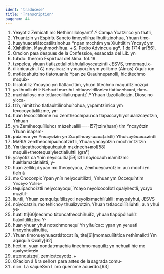 ```yaml
---
ident: 'traducese'
title: 'Transcription'
pagenum: 44
---
```

1. Yeayotiz Zemícatl mo Nethimalloloyantz ͨ.º  Campa Ycatzinco yn thatli,
2. Yhuantzin yn Espirítu Sancto timoyollíhualíhuítitzinohua, Yhuan timo-
3. hueyhuacatlátocatilitzinohua Ynpan mochtim ym Xíuhtiltim Yncayó ym
4. Xíuhtiltim. Mayuhmochíhua. + S. Pedro Advincula agº. 1 de 1714 an[56]. 
5. Oracion para despues de la Confession, essacada del Lib. yn
6. tulado: thesoro Espiritual del Alma. fol. 19.
7. tzopelca, yhuan tlatlazotlallotlahuíalloyocatzíntli JESVS, temomaquix-
8. tilianícatzintli C) noyoicatzin yncayotzin ym yolliame (Almas) Oquic ton
9. motlécahuítzino tlatohuaníe Ypan ze Quauhnepanolli, hic titechmo maquix-
10. tilcatotiliz Yncayoc ym tlátlacoltim, yhuan titechmo maquilítzinozquí 
11. yollihualliuhtli: Nehuatl mazihui nitlaocoltillonica tlatlacohuani, tlate-
12. machialloyo mo tetlaocolilialiuhpantz ͨ.º Yhuan tlazotlallotzin, Diose no yioca-
13. tzin, nimítzino tlatlauhtilínohuínohua, ynpamtzintica ym tecocoyotialílízme, yn-
14. huan tecocotillome mo zemtheochipauhca tlapaccayhiyohuíalizcayótzin, Ynhuan
15. ym Zemíhecquílliuhca mázehuallili—--[57]tzin(huan) tim Yncayótzin Yhuan inapam-
16. patzinco ym Yncayotzin yn Zuapilhueyhuaca(zintli) Ylhuicayócacatzintli
17.  MARIA zemtheochipauhcatzintli, Yhuan yncayotzin mochtimtzitzin
18. Ym tlacatheochipauhquíuh maxínech+mol[58] maquílí+theotequalyhectialiuhtli (graˡ ͣ)
19. ycayótiz ca Ynin neyolcuitia[59]liztli noyíocauh mamitzmo hueltlamachtialítti, y-
20. huan zellilquí ypan mo theoyeyoca, Zemhueycayotzin: auh mochi yn tleín á
21. mo Onoconpix Ypan ynín nelyocuítiliztli, Ynhuan ym Occequíntim Yncayo Yolne-
22. tequípacholiztli nelyocayoquí, Ycayo neyolcocollotl qualyhectli, ycayo mázítil-
23. líuhtli, Yhuan zemquíquítilizyotl neyolíxímachílíuhlli: maypalyhuí, JESVS
24. noíyocatzin, mo tehicnoy thualízyotzin, Yhuan tetlaocolílíaliuhtli, auh yhuí ye-
25. huatl tti[60]nechmo tótoncatheochíhuílíz, yhuan tlapópólhuílíz tlaáxíltililíztica Y-
26. huan yhuan yhuí notechmonequí Yn ylhuícac: ypan yn yehuatl timoyohualíhuítía,
27. Yhuan timohueyhuacatlátocatilía, tite[61]momaquílítítíca nethímallotl Ym aquíquíh Qually[62]
28. hectim, yuan nontlatemachía tinechmo maquilíz yn nehuatl hic mo qualyotiotzin
29. atzonquízquí, zemicatcayotiz. +
30. ORacion â Nra señora para antes de la sagrada comu-
31. nion. La saqueSvn Libro quenome acuerdo.[63]

